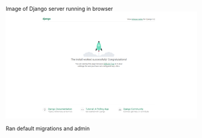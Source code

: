 Image of Django server running in browser ![django-server-running-in-browser-compressed.png](../assets/images/django-server-running-in-browser-compressed.png)

Ran default migrations and admin

